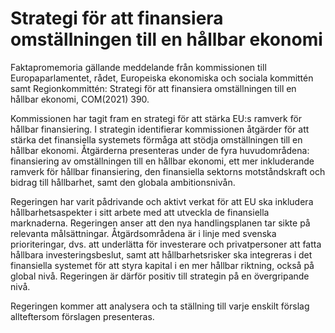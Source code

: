 # Strategi för att finansiera omställningen till en hållbar ekonomi

Faktapromemoria gällande meddelande från kommissionen till Europaparlamentet, rådet, Europeiska ekonomiska och sociala kommittén samt Regionkommittén: Strategi för att finansiera omställningen till en hållbar ekonomi, COM(2021\) 390\.

Kommissionen har tagit fram en strategi för att stärka EU:s ramverk för hållbar finansiering. I strategin identifierar kommissionen åtgärder för att stärka det finansiella systemets förmåga att stödja omställningen till en hållbar ekonomi. Åtgärderna presenteras under de fyra huvudområdena: finansiering av omställningen till en hållbar ekonomi, ett mer inkluderande ramverk för hållbar finansiering, den finansiella sektorns motståndskraft och bidrag till hållbarhet, samt den globala ambitionsnivån.

Regeringen har varit pådrivande och aktivt verkat för att EU ska inkludera hållbarhetsaspekter i sitt arbete med att utveckla de finansiella marknaderna. Regeringen anser att den nya handlingsplanen tar sikte på relevanta målsättningar. Åtgärdsområdena är i linje med svenska prioriteringar, dvs. att underlätta för investerare och privatpersoner att fatta hållbara investeringsbeslut, samt att hållbarhetsrisker ska integreras i det finansiella systemet för att styra kapital i en mer hållbar riktning, också på global nivå. Regeringen är därför positiv till strategin på en övergripande nivå.

Regeringen kommer att analysera och ta ställning till varje enskilt förslag allteftersom förslagen presenteras.
